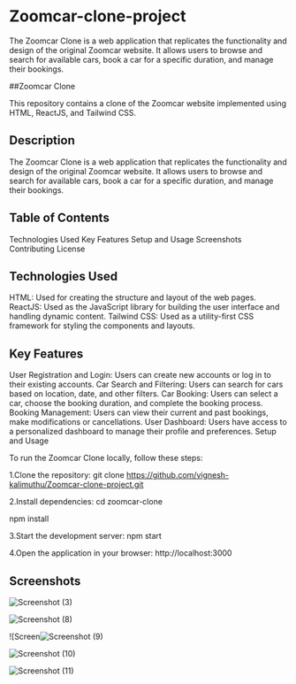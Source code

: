 # Zoomcar-clone-project
The Zoomcar Clone is a web application that replicates the functionality and design of the original Zoomcar website. It allows users to browse and search for available cars, book a car for a specific duration, and manage their bookings.

##Zoomcar Clone

This repository contains a clone of the Zoomcar website implemented using HTML, ReactJS, and Tailwind CSS.

## Description

The Zoomcar Clone is a web application that replicates the functionality and design of the original Zoomcar website. It allows users to browse and search for available cars, book a car for a specific duration, and manage their bookings.

## Table of Contents

Technologies Used
Key Features
Setup and Usage
Screenshots
Contributing
License

## Technologies Used

HTML: Used for creating the structure and layout of the web pages.
ReactJS: Used as the JavaScript library for building the user interface and handling dynamic content.
Tailwind CSS: Used as a utility-first CSS framework for styling the components and layouts.

## Key Features

User Registration and Login: Users can create new accounts or log in to their existing accounts.
Car Search and Filtering: Users can search for cars based on location, date, and other filters.
Car Booking: Users can select a car, choose the booking duration, and complete the booking process.
Booking Management: Users can view their current and past bookings, make modifications or cancellations.
User Dashboard: Users have access to a personalized dashboard to manage their profile and preferences.
Setup and Usage

To run the Zoomcar Clone locally, follow these steps:

1.Clone the repository:
git clone https://github.com/vignesh-kalimuthu/Zoomcar-clone-project.git


2.Install dependencies:
cd zoomcar-clone

npm install


3.Start the development server:
npm start

4.Open the application in your browser:
http://localhost:3000


## Screenshots


![Screenshot (3)](https://github.com/vignesh-kalimuthu/Zoomcar-clone-project/assets/78686429/4222f388-c717-436d-9b26-bb2e2cd4459d)

![Screenshot (8)](https://github.com/vignesh-kalimuthu/Zoomcar-clone-project/assets/78686429/2aac3f0d-8fe2-4de0-aeea-9147e0f556dc)

![Screen![Screenshot (9)](https://github.com/vignesh-kalimuthu/Zoomcar-clone-project/assets/78686429/06a511c4-3379-4976-addc-6d75cffa36b1)

![Screenshot (10)](https://github.com/vignesh-kalimuthu/Zoomcar-clone-project/assets/78686429/96cd8d5b-cc5d-4508-81b7-6376e1cb9423)

![Screenshot (11)](https://github.com/vignesh-kalimuthu/Zoomcar-clone-project/assets/78686429/9d94e352-32cd-45c5-aa2f-292156131262)

